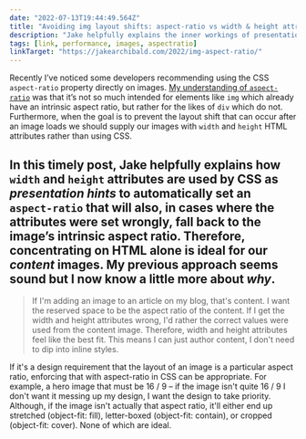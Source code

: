 ```yaml
---
date: "2022-07-13T19:44:49.564Z"
title: "Avoiding img layout shifts: aspect-ratio vs width & height attributes (on Jake Archibald's blog)"
description: "Jake helpfully explains the inner workings of presentation hints and the best approach to take for each situation"
tags: [link, performance, images, aspectratio]
linkTarget: "https://jakearchibald.com/2022/img-aspect-ratio/"
---
```

Recently I’ve noticed some developers recommending using the CSS `aspect-ratio` property directly on images. [My understanding of `aspect-ratio`](https://fuzzylogic.me/posts/2021-02-02-a-first-look-at-aspectratio-on-csstricks/) was that it’s not so much intended for elements like `img` which already have an intrinsic aspect ratio, but rather for the likes of `div` which do not. Furthermore, when the goal is to prevent the layout shift that can occur after an image loads we should supply our images with `width` and `height` HTML attributes rather than using CSS.

In this timely post, Jake helpfully explains how `width` and `height` attributes are used by CSS as _presentation hints_ to automatically set an `aspect-ratio` that will also, in cases where the attributes were set wrongly, fall back to the image’s intrinsic aspect ratio. Therefore, concentrating on HTML alone is ideal for our _content_ images. My previous approach seems sound but I now know a little more about _why_.
---

> If I'm adding an image to an article on my blog, that's content. I want the reserved space to be the aspect ratio of the content. If I get the width and height attributes wrong, I'd rather the correct values were used from the content image. Therefore, width and height attributes feel like the best fit. This means I can just author content, I don't need to dip into inline styles.

If it's a design requirement that the layout of an image is a particular aspect ratio, enforcing that with aspect-ratio in CSS can be appropriate. For example, a hero image that must be 16 / 9 – if the image isn't quite 16 / 9 I don't want it messing up my design, I want the design to take priority. Although, if the image isn't actually that aspect ratio, it'll either end up stretched (object-fit: fill), letter-boxed (object-fit: contain), or cropped (object-fit: cover). None of which are ideal.
